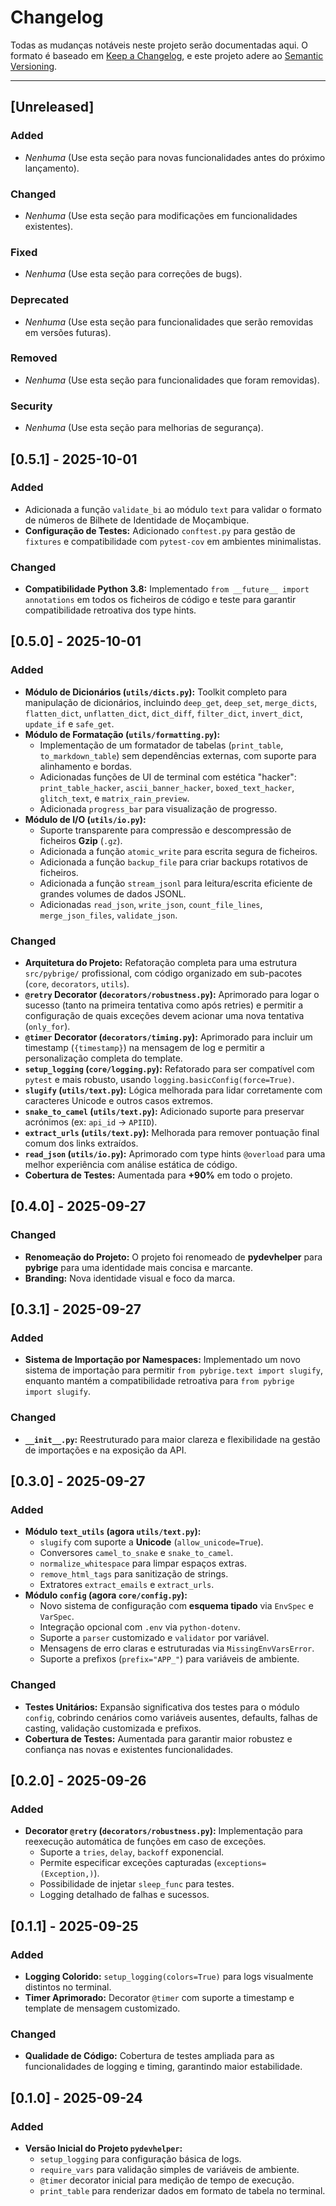 # Changelog

Todas as mudanças notáveis neste projeto serão documentadas aqui.
O formato é baseado em [Keep a Changelog](https://keepachangelog.com/en/1.0.0/),
e este projeto adere ao [Semantic Versioning](https://semver.org/spec/v2.0.0.html).

---

## [Unreleased]

### Added
- _Nenhuma_ (Use esta seção para novas funcionalidades antes do próximo lançamento).

### Changed
- _Nenhuma_ (Use esta seção para modificações em funcionalidades existentes).

### Fixed
- _Nenhuma_ (Use esta seção para correções de bugs).

### Deprecated
- _Nenhuma_ (Use esta seção para funcionalidades que serão removidas em versões futuras).

### Removed
- _Nenhuma_ (Use esta seção para funcionalidades que foram removidas).

### Security
- _Nenhuma_ (Use esta seção para melhorias de segurança).


## [0.5.1] - 2025-10-01

### Added
- Adicionada a função `validate_bi` ao módulo `text` para validar o formato de números de Bilhete de Identidade de Moçambique.
- **Configuração de Testes:** Adicionado `conftest.py` para gestão de `fixtures` e compatibilidade com `pytest-cov` em ambientes minimalistas.

### Changed
- **Compatibilidade Python 3.8:** Implementado `from __future__ import annotations` em todos os ficheiros de código e teste para garantir compatibilidade retroativa dos type hints.


## [0.5.0] - 2025-10-01

### Added
- **Módulo de Dicionários (`utils/dicts.py`):** Toolkit completo para manipulação de dicionários, incluindo `deep_get`, `deep_set`, `merge_dicts`, `flatten_dict`, `unflatten_dict`, `dict_diff`, `filter_dict`, `invert_dict`, `update_if` e `safe_get`.
- **Módulo de Formatação (`utils/formatting.py`):**
    - Implementação de um formatador de tabelas (`print_table`, `to_markdown_table`) sem dependências externas, com suporte para alinhamento e bordas.
    - Adicionadas funções de UI de terminal com estética "hacker": `print_table_hacker`, `ascii_banner_hacker`, `boxed_text_hacker`, `glitch_text`, e `matrix_rain_preview`.
    - Adicionada `progress_bar` para visualização de progresso.
- **Módulo de I/O (`utils/io.py`):**
    - Suporte transparente para compressão e descompressão de ficheiros **Gzip** (`.gz`).
    - Adicionada a função `atomic_write` para escrita segura de ficheiros.
    - Adicionada a função `backup_file` para criar backups rotativos de ficheiros.
    - Adicionada a função `stream_jsonl` para leitura/escrita eficiente de grandes volumes de dados JSONL.
    - Adicionadas `read_json`, `write_json`, `count_file_lines`, `merge_json_files`, `validate_json`.

### Changed
- **Arquitetura do Projeto:** Refatoração completa para uma estrutura `src/pybrige/` profissional, com código organizado em sub-pacotes (`core`, `decorators`, `utils`).
- **`@retry` Decorator (`decorators/robustness.py`):** Aprimorado para logar o sucesso (tanto na primeira tentativa como após retries) e permitir a configuração de quais exceções devem acionar uma nova tentativa (`only_for`).
- **`@timer` Decorator (`decorators/timing.py`):** Aprimorado para incluir um timestamp (`{timestamp}`) na mensagem de log e permitir a personalização completa do template.
- **`setup_logging` (`core/logging.py`):** Refatorado para ser compatível com `pytest` e mais robusto, usando `logging.basicConfig(force=True)`.
- **`slugify` (`utils/text.py`):** Lógica melhorada para lidar corretamente com caracteres Unicode e outros casos extremos.
- **`snake_to_camel` (`utils/text.py`):** Adicionado suporte para preservar acrónimos (ex: `api_id` -> `APIID`).
- **`extract_urls` (`utils/text.py`):** Melhorada para remover pontuação final comum dos links extraídos.
- **`read_json` (`utils/io.py`):** Aprimorado com type hints `@overload` para uma melhor experiência com análise estática de código.
- **Cobertura de Testes:** Aumentada para **+90%** em todo o projeto.


## [0.4.0] - 2025-09-27

### Changed
- **Renomeação do Projeto:** O projeto foi renomeado de **pydevhelper** para **pybrige** para uma identidade mais concisa e marcante.
- **Branding:** Nova identidade visual e foco da marca.


## [0.3.1] - 2025-09-27

### Added
- **Sistema de Importação por Namespaces:** Implementado um novo sistema de importação para permitir `from pybrige.text import slugify`, enquanto mantém a compatibilidade retroativa para `from pybrige import slugify`.

### Changed
- **`__init__.py`:** Reestruturado para maior clareza e flexibilidade na gestão de importações e na exposição da API.


## [0.3.0] - 2025-09-27

### Added
- **Módulo `text_utils` (agora `utils/text.py`):**
    - `slugify` com suporte a **Unicode** (`allow_unicode=True`).
    - Conversores `camel_to_snake` e `snake_to_camel`.
    - `normalize_whitespace` para limpar espaços extras.
    - `remove_html_tags` para sanitização de strings.
    - Extratores `extract_emails` e `extract_urls`.
- **Módulo `config` (agora `core/config.py`):**
    - Novo sistema de configuração com **esquema tipado** via `EnvSpec` e `VarSpec`.
    - Integração opcional com `.env` via `python-dotenv`.
    - Suporte a `parser` customizado e `validator` por variável.
    - Mensagens de erro claras e estruturadas via `MissingEnvVarsError`.
    - Suporte a prefixos (`prefix="APP_"`) para variáveis de ambiente.

### Changed
- **Testes Unitários:** Expansão significativa dos testes para o módulo `config`, cobrindo cenários como variáveis ausentes, defaults, falhas de casting, validação customizada e prefixos.
- **Cobertura de Testes:** Aumentada para garantir maior robustez e confiança nas novas e existentes funcionalidades.


## [0.2.0] - 2025-09-26

### Added
- **Decorator `@retry` (`decorators/robustness.py`):** Implementação para reexecução automática de funções em caso de exceções.
    - Suporte a `tries`, `delay`, `backoff` exponencial.
    - Permite especificar exceções capturadas (`exceptions=(Exception,)`).
    - Possibilidade de injetar `sleep_func` para testes.
    - Logging detalhado de falhas e sucessos.


## [0.1.1] - 2025-09-25

### Added
- **Logging Colorido:** `setup_logging(colors=True)` para logs visualmente distintos no terminal.
- **Timer Aprimorado:** Decorator `@timer` com suporte a timestamp e template de mensagem customizado.

### Changed
- **Qualidade de Código:** Cobertura de testes ampliada para as funcionalidades de logging e timing, garantindo maior estabilidade.


## [0.1.0] - 2025-09-24

### Added
- **Versão Inicial do Projeto `pydevhelper`:**
    - `setup_logging` para configuração básica de logs.
    - `require_vars` para validação simples de variáveis de ambiente.
    - `@timer` decorator inicial para medição de tempo de execução.
    - `print_table` para renderizar dados em formato de tabela no terminal.
